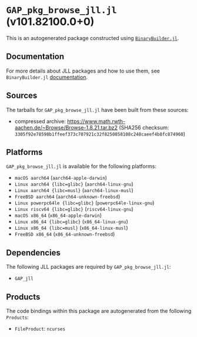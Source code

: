 # `GAP_pkg_browse_jll.jl` (v101.82100.0+0)

This is an autogenerated package constructed using [`BinaryBuilder.jl`](https://github.com/JuliaPackaging/BinaryBuilder.jl).

## Documentation

For more details about JLL packages and how to use them, see `BinaryBuilder.jl` [documentation](https://docs.binarybuilder.org/stable/jll/).

## Sources

The tarballs for `GAP_pkg_browse_jll.jl` have been built from these sources:

* compressed archive: https://www.math.rwth-aachen.de/~Browse/Browse-1.8.21.tar.bz2 (SHA256 checksum: `3305f92e78598b1ffeef373c707921c32f8250858108c248caeef4b8fc874960`)

## Platforms

`GAP_pkg_browse_jll.jl` is available for the following platforms:

* `macOS aarch64` (`aarch64-apple-darwin`)
* `Linux aarch64 {libc=glibc}` (`aarch64-linux-gnu`)
* `Linux aarch64 {libc=musl}` (`aarch64-linux-musl`)
* `FreeBSD aarch64` (`aarch64-unknown-freebsd`)
* `Linux powerpc64le {libc=glibc}` (`powerpc64le-linux-gnu`)
* `Linux riscv64 {libc=glibc}` (`riscv64-linux-gnu`)
* `macOS x86_64` (`x86_64-apple-darwin`)
* `Linux x86_64 {libc=glibc}` (`x86_64-linux-gnu`)
* `Linux x86_64 {libc=musl}` (`x86_64-linux-musl`)
* `FreeBSD x86_64` (`x86_64-unknown-freebsd`)

## Dependencies

The following JLL packages are required by `GAP_pkg_browse_jll.jl`:

* `GAP_jll`

## Products

The code bindings within this package are autogenerated from the following `Products`:

* `FileProduct`: `ncurses`
